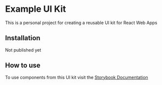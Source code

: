 # Example UI Kit

This is a personal project for creating a reusable UI kit for React Web Apps

## Installation

Not published yet

## How to use

To use components from this UI kit visit the [Storybook Documentation](https://abehuerta.github.io/uikit-example/)



